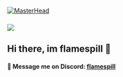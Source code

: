 [![MasterHead](https://i.imgur.com/GWVc5Zx.jpeg)](https://github.com/flamespill)
###
![](https://komarev.com/ghpvc/?username=flamespill&style=for-the-badge)
## Hi there, im flamespill 👋
####  💬 Message me on Discord: [flamespill](<https://discord.com/users/1018142081878851595>)
<!--
**flamespill/flamespill** is a ✨ _special_ ✨ repository because its `README.md` (this file) appears on your GitHub profile.

Here are some ideas to get you started:

- 🔭 I’m currently working on ...
- 🌱 I’m currently learning ...
- 👯 I’m looking to collaborate on ...
- 🤔 I’m looking for help with ...
- 💬 Ask me about ...
- 📫 How to reach me: ...
- 😄 Pronouns: ...
- ⚡ Fun fact: ...
-->
